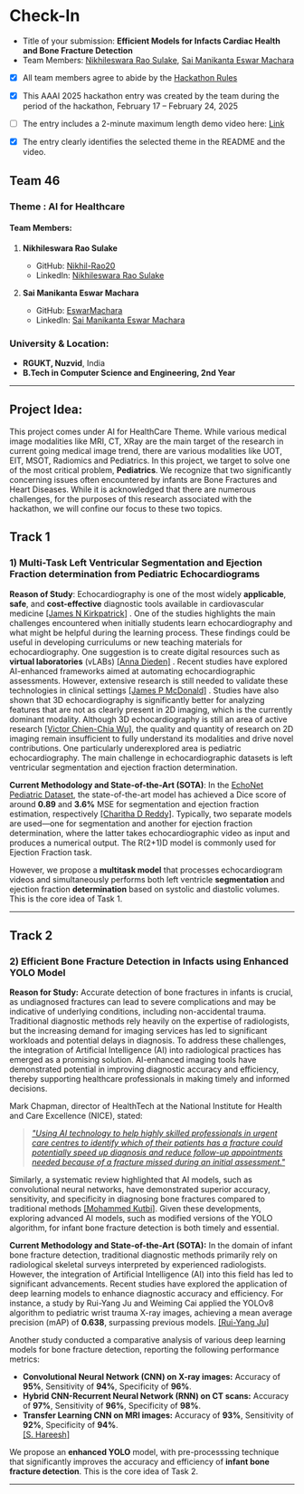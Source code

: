 # Check-In

- Title of your submission: **Efficient Models for Infacts Cardiac Health and Bone Fracture Detection**
- Team Members: [Nikhileswara Rao Sulake](mailto:nikhil01446@gmail.com), [Sai Manikanta Eswar Machara](mailto:macharasaimanikantaeswar@gmail.com)
- [x] All team members agree to abide by the [Hackathon Rules](https://aaai.org/conference/aaai/aaai-25/hackathon/)
- [x] This AAAI 2025 hackathon entry was created by the team during the period of the hackathon, February 17 – February 24, 2025
- [ ] The entry includes a 2-minute maximum length demo video here: [Link](#)
- [x] The entry clearly identifies the selected theme in the README and the video.



## Team 46
### Theme : AI for Healthcare


#### Team Members: 
1. **Nikhileswara Rao Sulake**   
   - GitHub: [Nikhil-Rao20](https://github.com/Nikhil-Rao20)  
   - LinkedIn: [Nikhileswara Rao Sulake](https://www.linkedin.com/in/nikhileswara-rao-sulake-847802254/)

2. **Sai Manikanta Eswar Machara**  
   - GitHub: [EswarMachara](https://github.com/EswarMachara)
   - LinkedIn: [Sai Manikanta Eswar Machara](https://www.linkedin.com/in/sai-manikanta-eswar-machara)

### University & Location:
- **RGUKT, Nuzvid**, India  
- **B.Tech in Computer Science and Engineering, 2nd Year**  

------


## Project Idea:
This project comes under AI for HealthCare Theme. While various medical image modalities like MRI, CT, XRay are the main target of the research in current going medical image trend, there are various modalities like
UOT, EIT, MSOT, Radiomics and Pediatrics. In this project, we target to solve one of the most critical problem, **Pediatrics**. We recognize that two significantly concerning issues often encountered by infants are Bone Fractures and Heart Diseases. While it is acknowledged that there are numerous challenges, for the purposes of this research associated with the hackathon, we will confine our focus to these two topics. 

## Track 1
### **1) Multi-Task Left Ventricular Segmentation and Ejection Fraction determination from Pediatric Echocardiograms**

**Reason of Study**:   Echocardiography is one of the most widely **applicable**, **safe**, and **cost-effective** diagnostic tools available in cardiovascular medicine [[James N Kirkpatrick]](https://pubmed.ncbi.nlm.nih.gov/30459125/#:~:text=Echocardiography%20is%20one%20of%20the%20most%20widely%20applicable%2C%20safe%2C%20and%20cost%2Deffective%20diagnostic%20tools%20available%20in%20cardiovascular%20medicine.) . One of the studies highlights the main challenges encountered when initially students learn echocardiography and what might be helpful during the learning process. These findings could be useful in developing curriculums or new teaching materials for echocardiography. One suggestion is to create digital resources such as **virtual laboratories** (vLABs) [[Anna Dieden]](https://pubmed.ncbi.nlm.nih.gov/31196099/#:~:text=This%20study%20shows,virtual%20laboratories%20(vLABs).) . Recent studies have explored AI-enhanced frameworks aimed at automating echocardiographic assessments. However, extensive research is still needed to validate these technologies in clinical settings [[James P McDonald]](https://pubmed.ncbi.nlm.nih.gov/31290034/) . Studies have also shown that 3D echocardiography is significantly better for analyzing features that are not as clearly present in 2D imaging, which is the currently dominant modality. Although 3D echocardiography is still an area of active research [[Victor Chien-Chia Wu]](https://pmc.ncbi.nlm.nih.gov/articles/PMC5364152/#:~:text=Several%20important%20advantages,2D%20echocardiography%20(2DE).), the quality and quantity of research on 2D imaging remain insufficient to fully understand its modalities and drive novel contributions. One particularly underexplored area is pediatric echocardiography. The main challenge in echocardiographic datasets is left ventricular segmentation and ejection fraction determination.

**Current Methodology and State-of-the-Art (SOTA)**:    In the [EchoNet Pediatric Dataset](https://echonet.github.io/pediatric/), the state-of-the-art model has achieved a Dice score of around **0.89** and **3.6%** MSE for segmentation and ejection fraction estimation, respectively [[Charitha D Reddy]](https://pubmed.ncbi.nlm.nih.gov/36754100/#:~:text=EchoNet%2DPeds%20segments%20the%20left%20ventricle%20with%20a%20Dice%20similarity%20coefficient%20of%200.89.%20EchoNet%2DPeds%20estimates%20EF%20with%20a%20mean%20absolute%20error%20of%203.66%25). Typically, two separate models are used—one for segmentation and another for ejection fraction determination, where the latter takes echocardiographic video as input and produces a numerical output. The R(2+1)D model is commonly used for Ejection Fraction task. 

However, we propose a **multitask model** that processes echocardiogram videos and simultaneously performs both left ventricle **segmentation** and ejection fraction **determination** based on systolic and diastolic volumes. This is the core idea of Task 1.

----

## Track 2
### **2) Efficient Bone Fracture Detection in Infacts using Enhanced YOLO Model**
**Reason for Study:**
Accurate detection of bone fractures in infants is crucial, as undiagnosed fractures can lead to severe complications and may be indicative of underlying conditions, including non-accidental trauma. Traditional diagnostic methods rely heavily on the expertise of radiologists, but the increasing demand for imaging services has led to significant workloads and potential delays in diagnosis. To address these challenges, the integration of Artificial Intelligence (AI) into radiological practices has emerged as a promising solution. AI-enhanced imaging tools have demonstrated potential in improving diagnostic accuracy and efficiency, thereby supporting healthcare professionals in making timely and informed decisions.

Mark Chapman, director of HealthTech at the National Institute for Health and Care Excellence (NICE), stated:
> [*"Using AI technology to help highly skilled professionals in urgent care centres to identify which of their patients has a fracture could potentially speed up diagnosis and reduce follow-up appointments needed because of a fracture missed during an initial assessment."*](https://www.nice.org.uk/news/articles/ai-technologies-recommended-for-use-in-detecting-fractures?utm_source=chatgpt.com#:~:text=%E2%80%9CUsing%20AI%20technology%20to%20help%20highly%20skilled%20professionals%20in%20urgent%20care%20centres%20to%20identify%20which%20of%20their%20patients%20has%20a%20fracture%20could%20potentially%20speed%20up%20diagnosis%20and%20reduce%20follow%20up%20appointments%20needed%20because%20of%20a%20fracture%20missed%20during%20an%20initial%20assessment.%E2%80%9D%C2%A0)

Similarly, a systematic review highlighted that AI models, such as convolutional neural networks, have demonstrated superior accuracy, sensitivity, and specificity in diagnosing bone fractures compared to traditional methods [[Mohammed Kutbi]](https://www.mdpi.com/2075-4418/14/17/1879#:~:text=It%20evaluates%20the%20performance%20of%20various%20AI%20models%2C%20such%20as%20convolutional%20neural%20networks%20(CNNs)%2C%20in%20diagnosing%20bone%20fractures%2C%20highlighting%20their%20superior%20accuracy%2C%20sensitivity%2C%20and%20specificity%20compared%20to%20traditional%20diagnostic%20methods). Given these developments, exploring advanced AI models, such as modified versions of the YOLO algorithm, for infant bone fracture detection is both timely and essential.

**Current Methodology and State-of-the-Art (SOTA):**
In the domain of infant bone fracture detection, traditional diagnostic methods primarily rely on radiological skeletal surveys interpreted by experienced radiologists. However, the integration of Artificial Intelligence (AI) into this field has led to significant advancements. Recent studies have explored the application of deep learning models to enhance diagnostic accuracy and efficiency. For instance, a study by Rui-Yang Ju and Weiming Cai applied the YOLOv8 algorithm to pediatric wrist trauma X-ray images, achieving a mean average precision (mAP) of **0.638**, surpassing previous models. 
[[Rui-Yang Ju]](https://arxiv.org/abs/2304.05071)

Another study conducted a comparative analysis of various deep learning models for bone fracture detection, reporting the following performance metrics:
- **Convolutional Neural Network (CNN) on X-ray images:** Accuracy of **95%**, Sensitivity of **94%**, Specificity of **96%**.  
- **Hybrid CNN-Recurrent Neural Network (RNN) on CT scans:** Accuracy of **97%**, Sensitivity of **96%**, Specificity of **98%**.  
- **Transfer Learning CNN on MRI images:** Accuracy of **93%**, Sensitivity of **92%**, Specificity of **94%**.  
[[S. Hareesh]](https://ijcrt.org/viewfull.php?&p_id=IJCRT2410106)

We propose an **enhanced YOLO** model, with pre-processsing technique that significantly improves the accuracy and efficiency of **infant bone fracture detection**. This is the core idea of Task 2. 



-----
